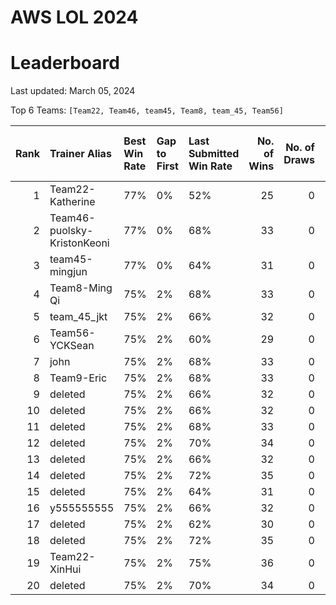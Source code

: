 # AWS LOL 2024

# Leaderboard

Last updated: March 05, 2024

Top 6 Teams: `[Team22, Team46, team45, Team8, team_45, Team56]`

|   Rank | Trainer Alias               | Best Win Rate   | Gap to First   | Last Submitted Win Rate   |   No. of Wins |   No. of Draws |   No. of Total Runs |
|-------:|:----------------------------|:----------------|:---------------|:--------------------------|--------------:|---------------:|--------------------:|
|      1 | Team22-Katherine            | 77%             | 0%             | 52%                       |            25 |              0 |                  48 |
|      2 | Team46-puolsky-KristonKeoni | 77%             | 0%             | 68%                       |            33 |              0 |                  48 |
|      3 | team45-mingjun              | 77%             | 0%             | 64%                       |            31 |              0 |                  48 |
|      4 | Team8-Ming Qi               | 75%             | 2%             | 68%                       |            33 |              0 |                  48 |
|      5 | team_45_jkt                 | 75%             | 2%             | 66%                       |            32 |              0 |                  48 |
|      6 | Team56-YCKSean              | 75%             | 2%             | 60%                       |            29 |              0 |                  48 |
|      7 | john                        | 75%             | 2%             | 68%                       |            33 |              0 |                  48 |
|      8 | Team9-Eric                  | 75%             | 2%             | 68%                       |            33 |              0 |                  48 |
|      9 | deleted                     | 75%             | 2%             | 66%                       |            32 |              0 |                  48 |
|     10 | deleted                     | 75%             | 2%             | 66%                       |            32 |              0 |                  48 |
|     11 | deleted                     | 75%             | 2%             | 68%                       |            33 |              0 |                  48 |
|     12 | deleted                     | 75%             | 2%             | 70%                       |            34 |              0 |                  48 |
|     13 | deleted                     | 75%             | 2%             | 66%                       |            32 |              0 |                  48 |
|     14 | deleted                     | 75%             | 2%             | 72%                       |            35 |              0 |                  48 |
|     15 | deleted                     | 75%             | 2%             | 64%                       |            31 |              0 |                  48 |
|     16 | y555555555                  | 75%             | 2%             | 66%                       |            32 |              0 |                  48 |
|     17 | deleted                     | 75%             | 2%             | 62%                       |            30 |              0 |                  48 |
|     18 | deleted                     | 75%             | 2%             | 72%                       |            35 |              0 |                  48 |
|     19 | Team22-XinHui               | 75%             | 2%             | 75%                       |            36 |              0 |                  48 |
|     20 | deleted                     | 75%             | 2%             | 70%                       |            34 |              0 |                  48 |